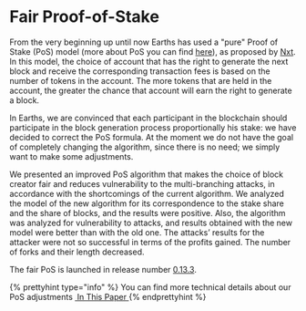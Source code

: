 # **Fair Proof-of-Stake**
From the very beginning up until now Earths has used a "pure" Proof of Stake (PoS) model (more about PoS you can find [here](/earths-environment/earths-protocol/leased-proof-of-stake-lpos.md)), as proposed by [Nxt](https://nxtwiki.org/wiki/Whitepaper:Nxt). In this model, the choice of account that has the right to generate the next block and receive the corresponding transaction fees is based on the number of tokens in the account. The more tokens that are held in the account, the greater the chance that account will earn the right to generate a block. 

In Earths, we are convinced that each participant in the blockchain should participate in the block generation process proportionally his stake: we have decided to correct the PoS formula.  At the moment we do not have the goal of completely changing the algorithm, since there is no need; we simply want to make some adjustments.

We presented an improved PoS algorithm that makes the choice of block creator fair and reduces vulnerability to the multi-branching attacks, in accordance with the shortcomings of the current algorithm. We analyzed the model of the new algorithm for its correspondence to the stake share and the share of blocks, and the results were positive. Also, the algorithm was analyzed for vulnerability to attacks, and results obtained with the new model were better than with the old one. The attacks’ results for the attacker were not so successful in terms of the profits gained. The number of forks and their length decreased.

The fair PoS is launched in release number [0.13.3](https://github.com/earthspay/Earths/releases).

{% prettyhint type="info" %} You can find more technical details about our PoS adjustments <a href="https://forum.earths.ga/uploads/default/original/2X/7/7397a4cb5fa77d659a7b7ecc9188dd0a4fe0decc.pdf"> &nbsp;In This Paper </a> {% endprettyhint %}
